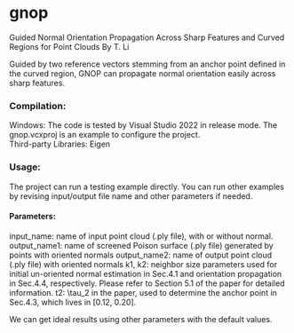 # gnop
Guided Normal Orientation Propagation Across Sharp Features and Curved Regions for Point Clouds
By T. Li

Guided by two reference vectors stemming from an anchor point defined in the curved region, GNOP can propagate normal orientation easily across sharp features.   

### Compilation:
Windows: The code is tested by Visual Studio 2022 in release mode. The gnop.vcxproj is an example to configure the project.  
Third-party Libraries: Eigen

### Usage:
The project can run a testing example directly. You can run other examples by revising input/output file name and other parameters if needed.

#### Parameters:
input_name: name of input point cloud (.ply file), with or without normal.
output_name1: name of screened Poison surface (.ply file) generated by points with oriented normals
output_name2: name of output point cloud (.ply file) with oriented normals
k1, k2: neighbor size parameters used for initial un-oriented normal estimation in Sec.4.1 and orientation propagation in Sec.4.4, respectively. Please refer to Section 5.1 of the paper for detailed information.
t2: \tau_2 in the paper, used to determine the anchor point in Sec.4.3, which lives in [0.12, 0.20].

We can get ideal results using other parameters with the default values.
